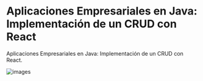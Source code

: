 # Aplicaciones Empresariales en Java: Implementación de un CRUD con React

Aplicaciones Empresariales en Java: Implementación de un CRUD con React.

![images](https://blog.wildix.com/wp-content/uploads/2020/06/react-logo.jpg)